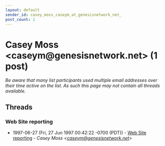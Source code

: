 ```yaml
---
layout: default
sender_id: casey_moss_caseym_at_genesisnetwork_net_
post_count: 1
---
```


# Casey Moss <caseym<span>@</span>genesisnetwork.net> (1 post)

_Be aware that many list participants used multiple email addresses over their time active on the list. As such this page may not contain all threads available._

## Threads

### Web Site reporting
+ 1997-06-27 (Fri, 27 Jun 1997 00:42:22 -0700 (PDT)) - [Web Site reporting](/archive/1997/06/5d36dcebcdf28df933d969dfed12bccae5b05b904c258ccd2d985c8157667ff6) - _Casey Moss \<caseym@genesisnetwork.net\>_

